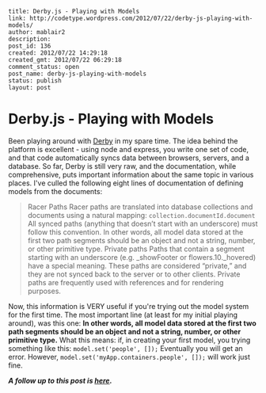 ```
title: Derby.js - Playing with Models
link: http://codetype.wordpress.com/2012/07/22/derby-js-playing-with-models/
author: mablair2
description:
post_id: 136
created: 2012/07/22 14:29:18
created_gmt: 2012/07/22 06:29:18
comment_status: open
post_name: derby-js-playing-with-models
status: publish
layout: post
```

# Derby.js - Playing with Models

Been playing around with [Derby](http://derbyjs.com) in my spare time. The idea behind the platform is excellent - using node and express, you write one set of code, and that code automatically syncs data between browsers, servers, and a database. So far, Derby is still very raw, and the documentation, while comprehensive, puts important information about the same topic in various places. I've culled the following eight lines of documentation of defining models from the documents:

> Racer Paths Racer paths are translated into database collections and documents using a natural mapping: `collection.documentId.document` All synced paths (anything that doesn’t start with an underscore) must follow this convention. In other words, all model data stored at the first two path segments should be an object and not a string, number, or other primitive type. Private paths Paths that contain a segment starting with an underscore (e.g. _showFooter or flowers.10._hovered) have a special meaning. These paths are considered “private,” and they are not synced back to the server or to other clients. Private paths are frequently used with references and for rendering purposes.

Now, this information is VERY useful if you're trying out the model system for the first time. The most important line (at least for my initial playing around), was this one: **In other words, all model data stored at the first two path segments should be an object and not a string, number, or other primitive type.** What this means: if, in creating your first model, you trying something like this: `model.set('people', []);` Eventually you will get an error. However, `model.set('myApp.containers.people', []);` will work just fine.

_**A follow up to this post is [here](/posts/20120807-derby-js-working-with-view-templates-models-and-bindings).**_
